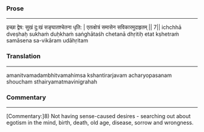 ### Prose 
 --- 
इच्छा द्वेष: सुखं दु:खं सङ्घातश्चेतना धृति: |
एतत्क्षेत्रं समासेन सविकारमुदाहृतम् || 7||
ichchhā dveṣhaḥ sukhaṁ duḥkhaṁ saṅghātaśh chetanā dhṛitiḥ
etat kṣhetraṁ samāsena sa-vikāram udāhṛitam

### Translation 
 --- 
amanitvamadambhitvamahimsa kshantirarjavam acharyopasanam shoucham sthairyamatmavinigrahah

### Commentary 
 --- 
[Commentary:]8) Not having sense-caused desires - searching out about egotism in the mind, birth, death, old age, disease, sorrow and wrongness.